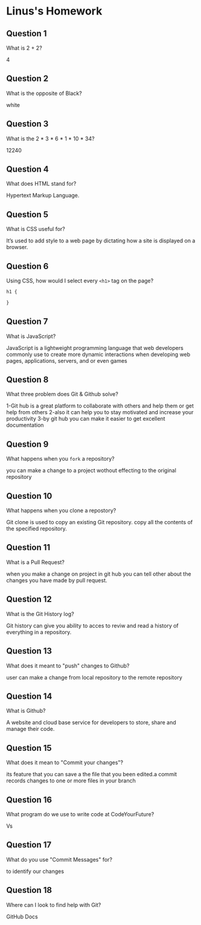 # Linus's Homework

## Question 1

What is 2 + 2?

4

## Question 2

What is the opposite of Black?

white

## Question 3

What is the  2 * 3 * 6 * 1 * 10 * 34?

12240

## Question 4 

What does HTML stand for?

 Hypertext Markup Language. 

## Question 5

What is CSS useful for?

 It’s used to add style to a web page by dictating how a site is displayed on a browser.


## Question 6

Using CSS, how would I select every `<h1>` tag on the page?

```css
h1 {

}
```

## Question 7

What is JavaScript?

JavaScript is a lightweight programming language that web developers commonly use to create more dynamic interactions when developing web pages, applications, servers, and or even games

## Question 8

What three problem does Git & Github solve?

1-Git hub is a great platform to collaborate with others and help them or get help from others 
2-also it can help you to stay motivated and increase your productivity 
3-by git hub you can make it easier to get excellent documentation

## Question 9

What happens when you `fork` a repository?

you can make a change to a project wothout effecting to the original repository

## Question 10 

What happens when you clone a repostory?

Git clone is used to copy an existing Git repository. copy all the contents of the specified repository.

## Question 11

What is a Pull Request?

when you make a change on project in git hub you can tell other about the changes you have made by pull request.

## Question 12

What is the Git History log?

Git history can give you ability to acces to reviw and read a history of everything in a repository.

## Question 13

What does it meant to "push" changes to Github?

user can make a change from local repository to the remote repository

## Question 14

What is Github?

A website and cloud base service for developers to store, share and manage their code.

## Question 15

What does it mean to "Commit your changes"?

its feature that you can save a the file that you been edited.a commit records changes to one or more files in your branch 

## Question 16

What program do we use to write code at CodeYourFuture?

Vs 

## Question 17

What do you use "Commit Messages" for?

to identify our changes 

## Question 18

Where can I look to find help with Git?

GitHub Docs
